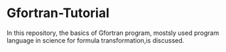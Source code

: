 # Gfortran-Tutorial
In this repository, the basics of Gfortran program, mostsly used program language in science for formula transformation,is discussed.
